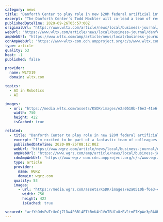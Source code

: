 ```yaml
---
category: news
title: "Danforth Center to play role in new $20M federal artificial intelligence institute"
excerpt: "The Danforth Center’s Todd Mockler will co-lead a team of researchers involved in a new artificial intelligence research institute"
publishedDateTime: 2020-09-26T05:57:00Z
originalUrl: "https://www.wltx.com/article/news/local/business-journal/danforth-center-federal-artificial-intelligence-institute/63-e0a2f815-6829-4494-adf3-19d4a673c0d0"
webUrl: "https://www.wltx.com/article/news/local/business-journal/danforth-center-federal-artificial-intelligence-institute/63-e0a2f815-6829-4494-adf3-19d4a673c0d0"
ampWebUrl: "https://www.wltx.com/amp/article/news/local/business-journal/danforth-center-federal-artificial-intelligence-institute/63-e0a2f815-6829-4494-adf3-19d4a673c0d0"
cdnAmpWebUrl: "https://www-wltx-com.cdn.ampproject.org/c/s/www.wltx.com/amp/article/news/local/business-journal/danforth-center-federal-artificial-intelligence-institute/63-e0a2f815-6829-4494-adf3-19d4a673c0d0"
type: article
quality: 53
heat: -1
published: false

provider:
  name: WLTX19
  domain: wltx.com

topics:
  - AI in Robotics
  - AI

images:
  - url: "https://media.wltx.com/assets/KSDK/images/e2a0510b-f6e3-41e6-85cb-149cd541767f/e2a0510b-f6e3-41e6-85cb-149cd541767f_750x422.jpg"
    width: 750
    height: 422
    isCached: true

related:
  - title: "Danforth Center to play role in new $20M federal artificial intelligence institute"
    excerpt: "I'm excited to be part of a fantastic team of colleagues in diverse disciplines ranging from artificial intelligence to robotics to plant biology,” said Mockler. “The AIFARMS institute is poised to address fundamental challenges facing world ..."
    publishedDateTime: 2020-09-25T08:12:00Z
    webUrl: "https://www.wgrz.com/article/news/local/business-journal/danforth-center-federal-artificial-intelligence-institute/63-e0a2f815-6829-4494-adf3-19d4a673c0d0"
    ampWebUrl: "https://www.wgrz.com/amp/article/news/local/business-journal/danforth-center-federal-artificial-intelligence-institute/63-e0a2f815-6829-4494-adf3-19d4a673c0d0"
    cdnAmpWebUrl: "https://www-wgrz-com.cdn.ampproject.org/c/s/www.wgrz.com/amp/article/news/local/business-journal/danforth-center-federal-artificial-intelligence-institute/63-e0a2f815-6829-4494-adf3-19d4a673c0d0"
    type: article
    provider:
      name: WGRZ
      domain: wgrz.com
    quality: 53
    images:
      - url: "https://media.wgrz.com/assets/KSDK/images/e2a0510b-f6e3-41e6-85cb-149cd541767f/e2a0510b-f6e3-41e6-85cb-149cd541767f_750x422.jpg"
        width: 750
        height: 422
        isCached: true

secured: "acfYhOdvPwTcUeOj7lDw4P8Rl4FTkRmK4HJVoTBUCu8zBV1tmF7KpAe3pRAOK2C+eA1QmPQQ37rtWq+1f0xRuF3YBJQ6o/OAEYgzFCLBcH3gbbB2yuiR0wGA/Yc0FoSAJjo3THP3W80/0CdAP8lYWAU4VvOxEiSXJvNPboiqpRg0+kTq4HnOXRDbL2KX16jeIpimHjHrisQ3/A99t86+Q0hJnpArXQY2m9q3qzX9cBDrAH8dm7WISbQBF1z4CJMw5IlH3eyBJJy0smd3mtqv5XxTyoq2zvA8k5bRwK6kfd4pgpqew3bErGRt4K7MuXGPozROpjXFARTbthtHeCOJfXsu4605Bf5FiWv/YXiJmHA=;ThewcjaD60u1cxeyAsdXRg=="
---
```


